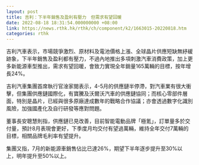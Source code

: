 ```yaml
---
layout: post
title: 吉利：下半年銷售及盈利有壓力　但需求有望回暖
date: 2022-08-18 18:31:54.000000000 +08:00
link: https://news.rthk.hk/rthk/ch/component/k2/1663015-20220818.htm
categories: rthk
---
```


吉利汽車表示，市場競爭激烈、原材料及電池價格上漲、全球晶片供應短缺無紓緩跡象，下半年銷售及盈利都有壓力，不過內地推出多項刺激汽車消費政策，加上更多新能源車型推出，需求有望回暖，會致力實現全年銷量165萬輛的目標，按年增長24%。

吉利汽車集團首席執行官淦家閱表示，4-5月的供應鏈半停滯，對汽車業有很大衝擊，但集團供應鏈國際化，有寶騰及沃爾沃汽車的供應鏈協同；而核心零部件層面，特別是晶片，已經與很多原廠達成數年的戰略合作協議；亦會透過數字化識別風險，加強國產化及自行研發等應對問題。

董事長安聰慧則指，供應鏈已見改善，目前智能電動品牌「極氪」，訂單量多於交付量，預計8月表現會更好，下季度月均交付有望過萬輛，維持全年交付7萬輛的目標，相關品牌毛利率有望提升。

集團又指，7月的新能源車銷售佔比已達26%，期望下半年逐步提升至30%以上，明年提升至50%以上。

